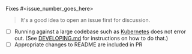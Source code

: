 Fixes #<issue_number_goes_here>

> It's a good idea to open an issue first for discussion.

- [ ] Running against a large codebase such as [Kubernetes](https://github.com/kubernetes/kubernetes) does not error out. (See [DEVELOPING.md](https://github.com/google/go-flow-levee/blob/master/DEVELOPING.md) for instructions on how to do that.)
- [ ] Appropriate changes to README are included in PR

